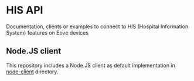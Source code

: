 # HIS API

Documentation, clients or examples to connect to HIS (Hospital Information System) features on Eove devices

## Node.JS client

This repository includes a Node.JS client as default implementation in [node-client](./node-client/README.md) directory.
